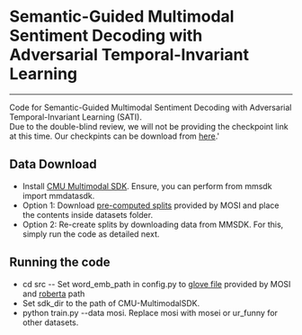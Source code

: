 # Semantic-Guided Multimodal Sentiment Decoding with Adversarial Temporal-Invariant Learning 
-----------------------------------------------------------------------------------------------------------------------------------
Code for Semantic-Guided Multimodal Sentiment Decoding with Adversarial Temporal-Invariant Learning  (SATI).  
Due to the double-blind review, we will not be providing the checkpoint link at this time.
Our checkpints can be download from [here](https://drive.google.com/drive/folders/11umrB8wphhYgMyBPAU7q5MXQ1yOepd0s?usp=drive_link).'

## **Data Download**
- Install [CMU Multimodal SDK](https://github.com/CMU-MultiComp-Lab/CMU-MultimodalSDK). Ensure, you can perform from mmsdk import mmdatasdk.
- Option 1: Download [pre-computed splits](https://drive.google.com/drive/folders/1IBwWNH0XjPnZWaAlP1U2tIJH6Rb3noMI) provided by MOSI and place the contents inside datasets folder.
- Option 2: Re-create splits by downloading data from MMSDK. For this, simply run the code as detailed next.

## **Running the code**
- cd src
-- Set word_emb_path in config.py to [glove file](https://drive.google.com/file/d/1dOCXST8Lxj_WgZJmTC1owiF5Vm_I0iEA/view?usp=sharing) provided by MOSI and [roberta](https://drive.google.com/file/d/1KsZGuAP_s68WyU3wOZ2hZ7vcf7HB0zj3/view?usp=drive_link) path
- Set sdk_dir to the path of CMU-MultimodalSDK.
- python train.py --data mosi. Replace mosi with mosei or ur_funny for other datasets.

